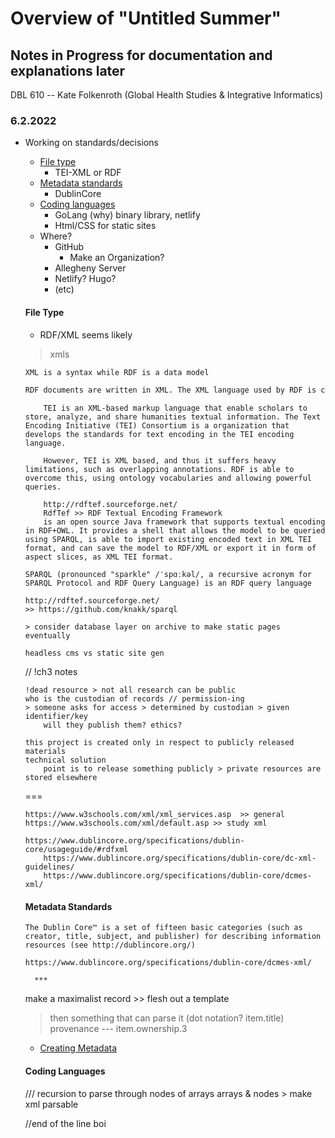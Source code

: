 # Overview of "Untitled Summer"

## Notes in Progress for documentation and explanations later

DBL 610 -- Kate Folkenroth (Global Health Studies & Integrative Informatics)

### 6.2.2022

- Working on standards/decisions
    - [File type](#file-type)
        - TEI-XML or RDF
    - [Metadata standards](#metadata-standards)
        - DublinCore
    - [Coding languages](#coding-languages)
        - GoLang (why)
            binary library, netlify 
        - Html/CSS for static sites
    - Where?
        - GitHub 
            - Make an Organization?
        - Allegheny Server
        - Netlify? Hugo?
        - (etc)
    
    #### File Type 

    * RDF/XML seems likely
    > xmls 

    ```xml vs rdf
    XML is a syntax while RDF is a data model

    RDF documents are written in XML. The XML language used by RDF is called RDF/XML. By using XML, RDF information can easily be exchanged between different types of computers using different types of operating systems and application languages.
    ```

    ```tei xml vs rdf xml
        TEI is an XML-based markup language that enable scholars to store, analyze, and share humanities textual information. The Text Encoding Initiative (TEI) Consortium is a organization that develops the standards for text encoding in the TEI encoding language.

        However, TEI is XML based, and thus it suffers heavy limitations, such as overlapping annotations. RDF is able to overcome this, using ontology vocabularies and allowing powerful queries.

        http://rdftef.sourceforge.net/
        RdfTef >> RDF Textual Encoding Framework
        is an open source Java framework that supports textual encoding in RDF+OWL. It provides a shell that allows the model to be queried using SPARQL, is able to import existing encoded text in XML TEI format, and can save the model to RDF/XML or export it in form of aspect slices, as XML TEI format.

    ```

    ```Sparql
    SPARQL (pronounced "sparkle" /ˈspɑːkəl/, a recursive acronym for SPARQL Protocol and RDF Query Language) is an RDF query language
    ```

    ```Otro Links
    http://rdftef.sourceforge.net/
    >> https://github.com/knakk/sparql

    > consider database layer on archive to make static pages eventually

    headless cms vs static site gen
    ```


    // !ch3 notes
    ```
    !dead resource > not all research can be public 
    who is the custodian of records // permission-ing
    > someone asks for access > determined by custodian > given identifier/key
        will they publish them? ethics?

    this project is created only in respect to publicly released materials
    technical solution
        point is to release something publicly > private resources are stored elsewhere
    ```

    === 
    ``` general xml rdf resources
    https://www.w3schools.com/xml/xml_services.asp  >> general
    https://www.w3schools.com/xml/default.asp >> study xml

    https://www.dublincore.org/specifications/dublin-core/usageguide/#rdfxml
        https://www.dublincore.org/specifications/dublin-core/dc-xml-guidelines/
        https://www.dublincore.org/specifications/dublin-core/dcmes-xml/

    ```

    #### Metadata Standards
    ```Dublin bb
    The Dublin Core™ is a set of fifteen basic categories (such as creator, title, subject, and publisher) for describing information resources (see http://dublincore.org/)

    https://www.dublincore.org/specifications/dublin-core/dcmes-xml/
    
    ```

        ***
    make a maximalist record >> flesh out a template
    > then something that can parse it 
    (dot notation? item.title)
    provenance ---  item.ownership.3

    * [Creating Metadata](https://www.dublincore.org/resources/userguide/creating_metadata/)

    #### Coding Languages

    /// recursion to parse through nodes of arrays
        arrays & nodes >
    make xml parsable

    //end of the line boi
